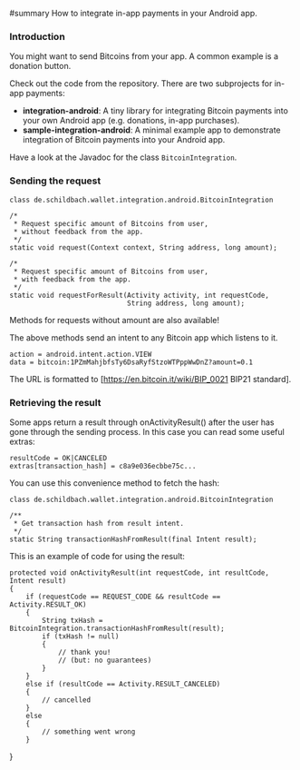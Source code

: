 #summary How to integrate in-app payments in your Android app.

### Introduction

You might want to send Bitcoins from your app. A common example is a donation button.

Check out the code from the repository. There are two subprojects for in-app payments:

  * **integration-android**:
     A tiny library for integrating Bitcoin payments into your own Android app
     (e.g. donations, in-app purchases).
  * **sample-integration-android**:
     A minimal example app to demonstrate integration of Bitcoin payments into
     your Android app.

Have a look at the Javadoc for the class `BitcoinIntegration`.

### Sending the request

    class de.schildbach.wallet.integration.android.BitcoinIntegration

    /*
     * Request specific amount of Bitcoins from user,
     * without feedback from the app.
     */
    static void request(Context context, String address, long amount);

    /*
     * Request specific amount of Bitcoins from user,
     * with feedback from the app.
     */    
    static void requestForResult(Activity activity, int requestCode,
                                 String address, long amount);

Methods for requests without amount are also available!

The above methods send an intent to any Bitcoin app which listens to it.

    action = android.intent.action.VIEW
    data = bitcoin:1PZmMahjbfsTy6DsaRyfStzoWTPppWwDnZ?amount=0.1

The URL is formatted to [https://en.bitcoin.it/wiki/BIP_0021 BIP21 standard].

### Retrieving the result

Some apps return a result through onActivityResult() after the user has gone through the sending process. In this case you can read some useful extras:

    resultCode = OK|CANCELED
    extras[transaction_hash] = c8a9e036ecbbe75c...

You can use this convenience method to fetch the hash:

    class de.schildbach.wallet.integration.android.BitcoinIntegration

    /**
     * Get transaction hash from result intent.
     */
    static String transactionHashFromResult(final Intent result);

This is an example of code for using the result:

    protected void onActivityResult(int requestCode, int resultCode, Intent result)
    {
        if (requestCode == REQUEST_CODE && resultCode == Activity.RESULT_OK)
        {
            String txHash = BitcoinIntegration.transactionHashFromResult(result);
            if (txHash != null)
            {
                // thank you!
                // (but: no guarantees)
            }
        }
        else if (resultCode == Activity.RESULT_CANCELED)
        {
            // cancelled
        }
        else
        {
            // something went wrong
        }
   }
